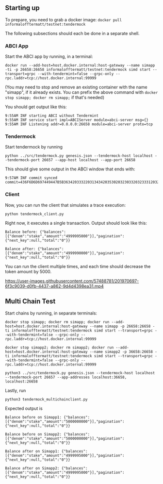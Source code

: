 ## Starting up

To prepare, you need to grab a docker image:
```docker pull informalofftermatt/testnet:tendermock```


The following subsections should each be done in a separate shell.


### ABCI App

Start the ABCI app by running, in a terminal:

```docker run --add-host=host.docker.internal:host-gateway --name simapp -ti -p 26658:26658 informalofftermatt/testnet:tendermock simd start --transport=grpc --with-tendermint=false --grpc-only --rpc.laddr=tcp://host.docker.internal:99999```

(You may need to stop and remove an existing container with the name "simapp", if it already exists.
You can prefix the above command with `docker stop simapp; docker rm simapp;` if that's needed)

You should get output like this:

```
9:55AM INF starting ABCI without Tendermint
9:55AM INF service start impl=ABCIServer module=abci-server msg={}
9:55AM INF Listening addr=0.0.0.0:26658 module=abci-server proto=tcp
```

### Tendermock

Start tendermock by running 

```python ../src/tendermock.py genesis.json --tendermock-host localhost --tendermock-port 26657 --app-host localhost --app-port 26658```

This should give some output in the ABCI window that ends with:

```
9:57AM INF commit synced commit=436F6D6D697449447B5B363420333220313434203530203230332032333120323437203131362032323020323436203237203138332031373620313532203234312039203835203135362031333420373520383220353320313420393120393220313739203133332035302033322039352036372037345D3A317D
```

### Client

Now, you can run the client that simulates a trace execution:

```python tendermock_client.py```

Right now, it executes a single transaction.
Output should look like this:
```
Balance before: {"balances":[{"denom":"stake","amount":"4999995000"}],"pagination":{"next_key":null,"total":"0"}}

Balance after: {"balances":[{"denom":"stake","amount":"4999990000"}],"pagination":{"next_key":null,"total":"0"}}
```

You can run the client multiple times, and each time should decrease the token amount by 5000.


https://user-images.githubusercontent.com/57488781/201970697-6f3c9039-d0fb-4437-a862-9d4d4398ea31.mp4



## Multi Chain Test

Start chains by running, in separate terminals:

```
docker stop simapp; docker rm simapp; docker run --add-host=host.docker.internal:host-gateway --name simapp -p 26658:26658 -ti informalofftermatt/testnet:tendermock simd start --transport=grpc --with-tendermint=false --grpc-only --rpc.laddr=tcp://host.docker.internal:99999
```

```
docker stop simapp2; docker rm simapp2; docker run --add-host=host.docker.internal:host-gateway --name simapp2 -p 36658:26658 -ti informalofftermatt/testnet:tendermock simd start --transport=grpc --with-tendermint=false --grpc-only --rpc.laddr=tcp://host.docker.internal:99999
```

```
python3 ../src/tendermock.py genesis.json --tendermock-host localhost --tendermock-port 26657 --app-addresses localhost:36658,
localhost:26658
```

Lastly, run

```python3 tendermock_multichainclient.py```

Expected output is 
```
Balance before on Simapp1: {"balances":[{"denom":"stake","amount":"5000000000"}],"pagination":{"next_key":null,"total":"0"}}

Balance before on Simapp2: {"balances":[{"denom":"stake","amount":"5000000000"}],"pagination":{"next_key":null,"total":"0"}}

Balance after on Simapp1: {"balances":[{"denom":"stake","amount":"4999995000"}],"pagination":{"next_key":null,"total":"0"}}

Balance after on Simapp2: {"balances":[{"denom":"stake","amount":"4999995000"}],"pagination":{"next_key":null,"total":"0"}}
```